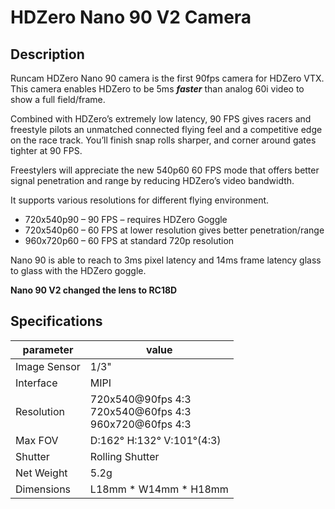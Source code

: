# HDZero Nano 90 V2 Camera

## Description

Runcam HDZero Nano 90 camera is the first 90fps camera for HDZero VTX. This camera enables HDZero to be 5ms <strong><em>faster</em></strong> than analog 60i video to show a full field/frame.

Combined with HDZero’s extremely low latency, 90 FPS gives racers and freestyle pilots an unmatched connected flying feel and a competitive edge on the race track. You’ll finish snap rolls sharper, and corner around gates tighter at 90 FPS.

Freestylers will appreciate the new 540p60 60 FPS mode that offers better signal penetration and range by reducing HDZero’s video bandwidth.

It supports various resolutions for different flying environment.
-	720x540p90 – 90 FPS – requires HDZero Goggle
-	720x540p60 – 60 FPS at lower resolution gives better penetration/range
-	960x720p60 – 60 FPS at standard 720p resolution

Nano 90 is able to reach to 3ms pixel latency and 14ms frame latency glass to glass with the HDZero goggle.

**Nano 90 V2 changed the lens to RC18D**

## Specifications

| parameter    | value                     |
| ------------ | ------------------------- |
| Image Sensor | 1/3"                      |
| Interface    | MIPI                      |
| Resolution   | 720x540@90fps 4:3 <br> 720x540@60fps 4:3 <br> 960x720@60fps 4:3 |
| Max FOV      | D:162° H:132° V:101°(4:3) |
| Shutter      | Rolling Shutter           |
| Net Weight   | 5.2g                      |
| Dimensions   | L18mm * W14mm * H18mm     |

